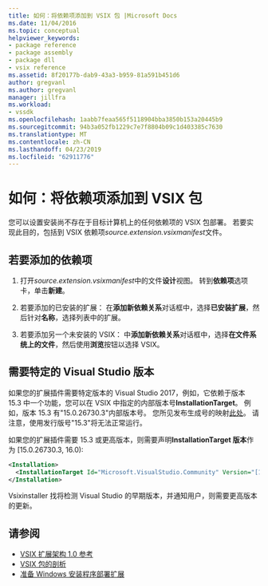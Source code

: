 ```yaml
---
title: 如何：将依赖项添加到 VSIX 包 |Microsoft Docs
ms.date: 11/04/2016
ms.topic: conceptual
helpviewer_keywords:
- package reference
- package assembly
- package dll
- vsix reference
ms.assetid: 8f20177b-dab9-43a3-b959-81a591b451d6
author: gregvanl
ms.author: gregvanl
manager: jillfra
ms.workload:
- vssdk
ms.openlocfilehash: 1aabb7feaa565f5118904bba3850b153a20445b9
ms.sourcegitcommit: 94b3a052fb1229c7e7f8804b09c1d403385c7630
ms.translationtype: MT
ms.contentlocale: zh-CN
ms.lasthandoff: 04/23/2019
ms.locfileid: "62911776"
---
```

# <a name="how-to-add-a-dependency-to-a-vsix-package"></a>如何：将依赖项添加到 VSIX 包

您可以设置安装尚不存在于目标计算机上的任何依赖项的 VSIX 包部署。 若要实现此目的，包括到 VSIX 依赖项*source.extension.vsixmanifest*文件。

## <a name="to-add-a-dependency"></a>若要添加的依赖项

1. 打开*source.extension.vsixmanifest*中的文件**设计**视图。 转到**依赖项**选项卡，单击**新建**。

2. 若要添加的已安装的扩展： 在**添加新依赖关系**对话框中，选择**已安装扩展**，然后针对**名称**，选择列表中的扩展。

3. 若要添加另一个未安装的 VSIX： 中**添加新依赖关系**对话框中，选择**在文件系统上的文件**，然后使用**浏览**按钮以选择 VSIX。

## <a name="require-a-specific-visual-studio-release"></a>需要特定的 Visual Studio 版本

如果您的扩展插件需要特定版本的 Visual Studio 2017，例如，它依赖于版本 15.3 中一个功能，您可以在 VSIX 中指定的内部版本号**InstallationTarget**。 例如，版本 15.3 有"15.0.26730.3"内部版本号。 您所见发布生成号的映射[此处](../install/visual-studio-build-numbers-and-release-dates.md)。 请注意，使用发行版号"15.3"将无法正常运行。

如果您的扩展插件需要 15.3 或更高版本，则需要声明**InstallationTarget 版本**作为 [15.0.26730.3, 16.0):

```xml
<Installation>
  <InstallationTarget Id="Microsoft.VisualStudio.Community" Version="[15.0.26730.3, 16.0)" />
</Installation>
```

Vsixinstaller 找将检测 Visual Studio 的早期版本，并通知用户，则需要更高版本的更新。

## <a name="see-also"></a>请参阅

- [VSIX 扩展架构 1.0 参考](https://msdn.microsoft.com/library/76e410ec-b1fb-4652-ac98-4a4c52e09a2b)
- [VSIX 包的剖析](../extensibility/anatomy-of-a-vsix-package.md)
- [准备 Windows 安装程序部署扩展](../extensibility/preparing-extensions-for-windows-installer-deployment.md)
